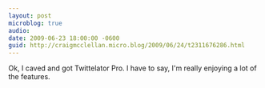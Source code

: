 ```yaml
---
layout: post
microblog: true
audio: 
date: 2009-06-23 18:00:00 -0600
guid: http://craigmcclellan.micro.blog/2009/06/24/t2311676286.html
---
```

Ok, I caved and got Twittelator Pro. I have to say, I'm really enjoying a lot of the features.

